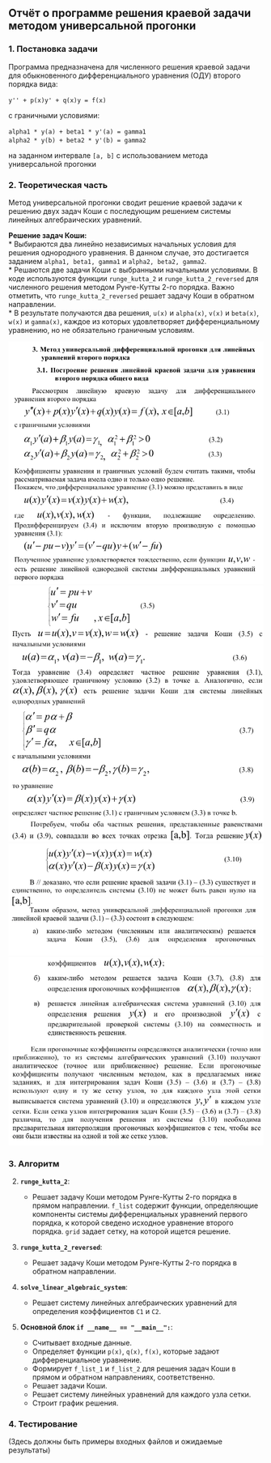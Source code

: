 ## Отчёт о программе решения краевой задачи методом универсальной прогонки

### 1. Постановка задачи

Программа предназначена для численного решения краевой задачи для обыкновенного дифференциального уравнения (ОДУ) второго порядка вида:

`y'' + p(x)y' + q(x)y = f(x)`

с граничными условиями:

`alpha1 * y(a) + beta1 * y'(a) = gamma1`  
`alpha2 * y(b) + beta2 * y'(b) = gamma2`

на заданном интервале `[a, b]` с использованием метода универсальной прогонки

### 2. Теоретическая часть

Метод универсальной прогонки сводит решение краевой задачи к решению двух задач Коши с последующим решением системы линейных алгебраических уравнений.

**Решение задач Коши:**  
    *   Выбираются два линейно независимых начальных условия для решения однородного уравнения. В данном случае, это достигается заданием `alpha1, beta1, gamma1` и `alpha2, beta2, gamma2`.  
    *   Решаются две задачи Коши с выбранными начальными условиями. В коде используются функции `runge_kutta_2` и `runge_kutta_2_reversed` для численного решения методом Рунге-Кутты 2-го порядка.  Важно отметить, что `runge_kutta_2_reversed` решает задачу Коши в обратном направлении.  
    *   В результате получаются два решения, `u(x)` и `alpha(x)`, `v(x)` и `beta(x)`, `w(x)` и `gamma(x)`, каждое из которых удовлетворяет дифференциальному уравнению, но не обязательно граничным условиям.

![](img/1.png)
![](img/2.png)
![](img/3.png)
![](img/4.png)

### 3. Алгоритм

2.  **`runge_kutta_2`**:
    *   Решает задачу Коши методом Рунге-Кутты 2-го порядка в прямом направлении.  `f_list` содержит функции, определяющие компоненты системы дифференциальных уравнений первого порядка, к которой сведено исходное уравнение второго порядка. `grid` задает сетку, на которой ищется решение.

3.  **`runge_kutta_2_reversed`**:
    *   Решает задачу Коши методом Рунге-Кутты 2-го порядка в обратном направлении.

4.  **`solve_linear_algebraic_system`**:
    *   Решает систему линейных алгебраических уравнений для определения коэффициентов `C1` и `C2`.

5.  **Основной блок `if __name__ == "__main__":`**:
    *   Считывает входные данные.
    *   Определяет функции `p(x)`, `q(x)`, `f(x)`, которые задают дифференциальное уравнение.
    *   Формирует `f_list_1` и `f_list_2` для решения задач Коши в прямом и обратном направлениях, соответственно.
    *   Решает задачи Коши.
    *   Решает систему линейных уравнений для каждого узла сетки.
    *   Строит график решения.

### 4. Тестирование

(Здесь должны быть примеры входных файлов и ожидаемые результаты)
